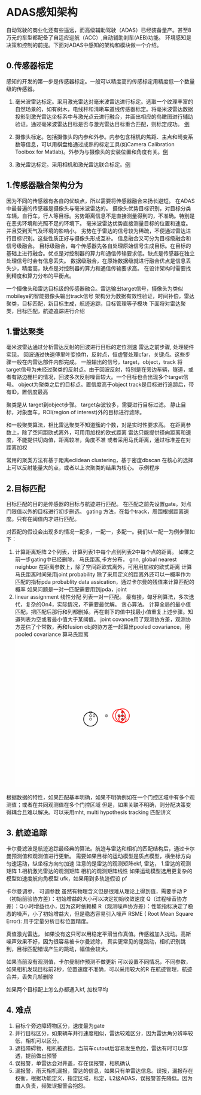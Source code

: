 # ADAS感知架构

自动驾驶的商业化还有些遥远，而高级辅助驾驶（ADAS）已经装备量产。甚至8万元的车型都配备了自适应巡航（ACC）,自动辅助刹车(AEB)功能。
环境感知是决策和控制的前提。下面对ADAS中感知的架构和模块做一个介绍。

## 0.传感器标定
感知的开发的第一步是传感器标定。一般可以精度高的传感标定用精度低一个数量级的传感器。

1. 毫米波雷达标定。采用激光雷达对毫米波雷达进行标定。选取一个纹理丰富的自然场景的，如有树木，电线杆和清晰车道线传感器标定。将毫米波雷达数据投影到激光雷达坐标系中与激光点云进行融合，并画出相应的鸟瞰图进行辅助验证。通过毫米波雷达目标是否与激光雷达目标重合匹配，则标定成功。
[例](https://github.com/ApolloAuto/apollo/blob/master/docs/quickstart/apollo_2_0_sensor_calibration_guide_cn.md)

2. 摄像头标定。包括摄像头的内参和外参。内参包含相机的焦距、主点和畸变系数等信息，可以用棋盘格通过成熟的标定工具(如Camera Calibration Toolbox for Matlab)。外参为与摄像头的安装位置和角度有关。[例](https://blog.csdn.net/KYJL888/article/details/81024822)

3. 激光雷达标定。采用相机和激光雷达联合标定。[例](https://github.com/ankitdhall/lidar_camera_calibration)

## 1.传感器融合架构分为
因为不同的传感器有各自的优缺点，所以需要将传感器融合来扬长避短。
在ADAS中最普遍的传感器是摄像头与毫米波雷达的。
摄像头优势目标识别，对目标分类车辆，自行车，行人等目标。劣势距离信息不是直接测量得到的，不准确。特别是在恶劣环境和光照不足的环境下。
毫米波雷达优势直接测量目标的位置和速度。并且受到天气及环境的影响小。
劣势在于雷达的信号较为稀疏，不便通过雷达进行目标识别。这些性质正好与摄像头形成互补。
信息融合又可分为目标级融合和信号级融合。
目标级融合，每个传感器先各自处理原始信号生成目标。在目标的基础上进行融合。优点是对控制器的算力和通信传输要求低。缺点是传感器在独立处理信号时会有信息丢失。
数据级融合，在原始数据级就进行融合优点是信息丢失少，精度高，缺点是对控制器的算力和通信传输要求高。
在设计架构时需要找到精度和算力分布的平衡点。

一个摄像头和雷达目标级的传感器融合。雷达输出target信号，摄像头为类似mobileye的智能摄像头输出track信号
架构分为数据有效性验证，时间补偿，雷达聚类，目标匹配，新目标生成，航迹追踪，目标管理等子模块
下面将对雷达聚类，目标匹配，航迹追踪进行介绍


## 1.雷达聚类 
毫米波雷达通过分析雷达反射的回波进行目标的定位测速
雷达之前步骤, 处理硬件实现，
回波通过快速傅里叶变换fft，反射点，恒虚警处理cfar，关键点。这些步骤一般在内雷达部件内部完成。
一般输出的信号，target，object，track
将target信号为未经过聚类的反射点。由于回波反射，特别是在旁边车辆，隧道，或者有路边栅栏的情况，回波多次反射噪音较大。一个目标也会出现多个target信号。
object为聚类之后的目标点。置信度高于object
track是目标进行追踪后，带有ID，置信度最高

聚类是从 target到object步骤。
target杂波较多，需要进行目标过滤。
静止目标，对象面车，ROI(region of interest)外的目标进行滤除。

和一般聚类算法，相比雷达聚类不知道簇的个数，对是实时性要求高。
在距离参数上，除了空间距欧式离外，可用用加权的欧式距离
雷达只能提供径向距离和速度，不能提供切向值，距离较准，角度不准
或者采用马氏距离，通过标准差在对距离加权

常用的聚类方法有基于距离eclidean clustering，基于密度dbscan
在核心的选择上可以反射能量大的点，或者以上次聚类的结果为核心。
示例程序

## 2.目标匹配
目标匹配的目的是传感器的目标与航迹进行匹配。
在匹配之前先设置gate。对点门限值以外的目标进行初步删选。
gating 方法，在每个track，周围根据距离速度。只有在阈值内才进行匹配。

对匹配的假设会出现多的情况一配多，一配一，多配一。我们以一配一为例步骤如下：
1. 计算距离矩阵
2个列表，计算列表1中每个点到列表2中每个点的距离。
如果之前一步gating中已经删除，
马氏距离,卡方分布，
gnn, global nearest neighbor
在距离参数上，除了空间距欧式离外，可用用加权的欧式距离
计算马氏距离时间采用joint probability
除了采用定义的距离外还可以一概率作为匹配的指标pda probablity data assication，通过卡尔曼的残值来计算匹配的概率
如果问题是一对一匹配需要用到jpda，joint
2. linear assignment 线性分配
列表一对一匹配。
最有接，匈牙利算法，多次迭代，复杂的On4，实际情况，不需要最优解。
贪心算法。
计算全局的最小值匹配，把匹配后那行和列都删掉。再在剩下的值中找最小值重复上述步骤。知道列表为空或者最小值大于某阈值。
joint covance用了观测协方差，观测协方差估了个常数，再和fusion obj的协方差一起算出pooled covariance，用pooled covariance 算马氏距离
![text](../img/ADAS/dbscan.gif)

根据数据的特性，如果匹配基本明确，如果不明确例如在一个门控区域中有多个观测值；或者在共同观测值在多个门控区域
但是，如果关联不明确，则分配决策变得耦合且难以解决。可以采用mht, multi hypothesis tracking
匹配讲义

## 3. 航迹追踪
卡尔曼滤波是航迹追踪最经典的算法。航迹与雷达和相机的匹配结构后，通过卡尔曼预测值和观测值进行更新。
需要如果目标的运动模型是质点模型，横坐标方向匀速运动，纵坐标方向匀加速
注意的是雷达的观测矩阵ekf, 雷达，
1.雷达的观测矩阵
1.相机激光雷达的观测矩阵
相机的观测矩阵线性
如果运动模型选用更复杂的模型如速度航向角模型 ufk，如果用到多轨迹假设 pf

卡尔曼调参，
可调参数
虽然有物理含义但是很难从理论上得到值，需要手动
P（初始前验协方差）：初始增益的大小可以决定初始收敛速度
Q（过程噪音协方差）：Q小时增益也小，因为这时依赖模
R（观测噪声协方差）：性能指标决定了稳态的噪声，小了初始增益大，但是稳态容易引入噪声
RSME ( Root Mean Square Error): 用于定量分析目标位置精度。

真值激光雷达，
如果没有这只可以用稳定平滑当作真值。传感器加入扰动。高斯噪声效果不好，因为很容易被卡尔曼滤除，
真实更常见的是跳动，相机识别跳到，目标匹配错误产生的跳动，幅值会较大。

如果当前没有观测值，卡尔曼制作预测不做更新
可以设置不同情况，不同参数，如果相机发现目标前2秒，位置速度不准确，可以采用较大的R
在航迹管理，航迹合并，丢失几帧删除

如果两个目标配上怎么办都通入kf, 加权平均


## 4. 难点
1. 目标个旁边障碍物区分，速度最为gate
2. 并行目标区分，如果辆车并行速度相似，雷达较难区分，因为雷达角分辨率较低，相机可以区分。
3. 遮挡障碍物，相机被遮挡，当前车cutout后容易发生危险，雷达有时可以穿透，提前做出预警
4. 误报警，单雷达会对井盖，存在误报警，相机确认
5. 漏报警，雨天相机漏报，雷达的信息，如果只有单雷达信息。误报，漏报存在权衡，根据功能定义，指定区域，标定，L2级ADAS，误报警首先降低。因为由人负责，频繁误报警会抱怨。

